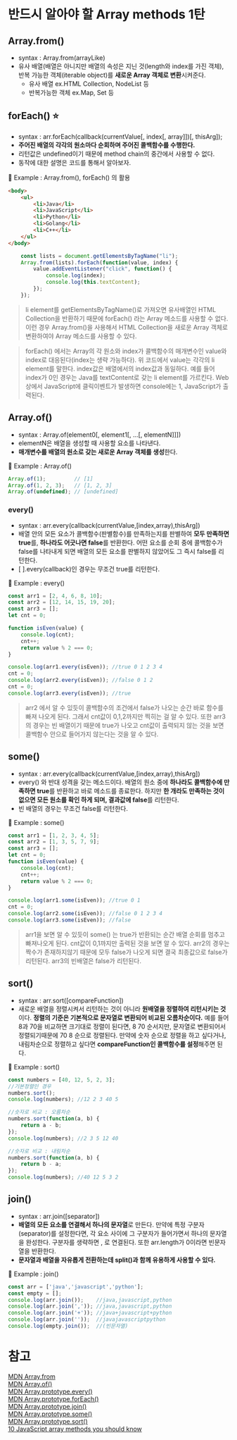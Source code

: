 # 반드시 알아야 할 Array methods 1탄

## Array.from()
 - syntax : Array.from(arrayLike)
 - 유사 배열(배열은 아니지만 배열의 속성은 지닌 것(length와 index를 가진 객체), 반복 가능한 객체(iterable object)를 **새로운 Array 객체로 변환**시켜준다.
   - 유사 배열 ex.HTML Collection, NodeList 등
   - 반복가능한 객체 ex.Map, Set 등

## forEach() ⭐
 - syntax : arr.forEach(callback(currentValue[, index[, array]])[, thisArg]);
 - **주어진 배열의 각각의 원소마다 순회하며 주어진 콜백함수를 수행한다.**
 - 리턴값은 undefined이기 때문에 method chain의 중간에서 사용할 수 없다.
 - 동작에 대한 설명은 코드를 통해서 알아보자. 
  
📖 Example : Array.from(), forEach() 의 활용 
```HTML
<body>
    <ul>
        <li>Java</li>
        <li>JavaScript</li>
        <li>Python</li>
        <li>Golang</li>
        <li>C++</li>
    </ul>
</body>
```
```javascript
    const lists = document.getElementsByTagName("li");
    Array.from(lists).forEach(function(value, index) {
        value.addEventListener("click", function() {
            console.log(index);
            console.log(this.textContent);
        });
    });
```
> li element를 getElementsByTagName()로 가져오면 유사배열인 HTML Collection을 반환하기 때문에 forEach() 라는 Array 메소드를 사용할 수 없다. 이런 경우 Array.from()을 사용해서 HTML Collection을 새로운 Array 객체로 변환하여야 Array 메소드를 사용할 수 있다. 
   
> forEach() 에서는 Array의 각 원소와 index가 콜백함수의 매개변수인 value와 index로 대응된다(index는 생략 가능하다). 위 코드에서 value는 각각의 li element를 말한다. index값은 배열에서의  index값과 동일하다. 예를 들어 index가 0인 경우는 Java를 textContent로 갖는 li element를 가르킨다. Web상에서 JavaScript에 클릭이벤트가 발생하면 console에는 1, JavaScript가 출력된다.

## Array.of()
 - syntax : Array.of(element0[, element1[, ...[, elementN]]])
 - elementN은 배열을 생성할 때 사용할 요소를 나타낸다. 
 - **매개변수를 배열의 원소로 갖는 새로운 Array 객체를 생성**한다.

📖 Example : Array.of()
```javascript
Array.of(1);         // [1]
Array.of(1, 2, 3);   // [1, 2, 3]
Array.of(undefined); // [undefined]
````

### every()
- syntax : arr.every(callback(currentValue,[index,array),thisArg])
- 배열 안의 모든 요소가 콜백함수(판별함수)를 만족하는지를 판별하여 **모두 만족하면 true**를, **하나라도 어긋나면 false**를 반환한다. 어떤 요소를 순회 중에 콜백함수가 false를 나타내게 되면 배열의 모든 요소를 판별하지 않았어도 그 즉시 false를 리턴한다.
- [ ].every(callback)인 경우는 무조건 true를 리턴한다.

📖 Example : every()
```javascript
const arr1 = [2, 4, 6, 8, 10];
const arr2 = [12, 14, 15, 19, 20];
const arr3 = [];
let cnt = 0;

function isEven(value) {
    console.log(cnt);
    cnt++;
    return value % 2 === 0;
}

console.log(arr1.every(isEven)); //true 0 1 2 3 4
cnt = 0;
console.log(arr2.every(isEven)); //false 0 1 2
cnt = 0;
console.log(arr3.every(isEven)); //true
```

> arr2 에서 알 수 있듯이 콜백함수의 조건에서 false가 나오는 순간 바로 함수를 빠져 나오게 된다. 그래서 cnt값이 0,1,2까지만 찍히는 걸 알 수 있다. 또한 arr3의 경우는  빈 배열이기 때문에 true가 나오고 cnt값이 출력되지 않는 것을 보면 콜백함수 안으로 들어가지 않는다는 것을 알 수 있다. 

## some()
 - syntax : arr.every(callback(currentValue,[index,array),thisArg])
 - every() 와 반대 성격을 갖는 메소드이다. 배열의 원소 중에 **하나라도 콜백함수에 만족하면 true**를 반환하고 바로 메소드를 종료한다. 하지만 **한 개라도 만족하는 것이 없으면 모든 원소를 확인 하게 되며, 결과값에 false**를 리턴한다.
 - 빈 배열의 경우는 무조건 false를 리턴한다.  

📖 Example : some()
```javascript
const arr1 = [1, 2, 3, 4, 5];
const arr2 = [1, 3, 5, 7, 9];
const arr3 = [];
let cnt = 0;
function isEven(value) {
    console.log(cnt);
    cnt++;
    return value % 2 === 0;
}

console.log(arr1.some(isEven)); //true 0 1
cnt = 0;
console.log(arr2.some(isEven)); //false 0 1 2 3 4
console.log(arr3.some(isEven)); //false
```
> arr1을 보면 알 수 있듯이 some() 는 true가 반환되는 순간 배열 순회를 멈추고 빠져나오게 된다. cnt값이 0,1까지만 출력된 것을 보면 알 수 있다. arr2의 경우는 짝수가 존재하지않기 때문에 모두 false가 나오게 되면 결국 최종값으로 false가 리턴된다. arr3의 빈배열은 false가 리턴된다.

## sort()
 - syntax : arr.sort([compareFunction])
 - 새로운 배열을 정렬시켜서 리턴하는 것이 아니라 **원배열을 정렬하여 리턴시키는 것**이다. **정렬의 기준은 기본적으로 문자열로 변환되어 비교된 오름차순이다.** 예를 들어 8과 70을 비교하면 크기대로 정렬이 된다면, 8 70 순서지만, 문자열로 변환되어서 정렬되기때문에 70 8 순으로 정렬된다. 만약에 숫자 순으로 정렬을 하고 싶다거나, 내림차순으로 정렬하고 싶다면 **compareFunction인 콜백함수를 설정**해주면 된다.

📖 Example : sort()  
```javascript
const numbers = [40, 12, 5, 2, 3];
//기본정렬인 경우
numbers.sort();
console.log(numbers); //12 2 3 40 5

//숫자로 비교 : 오름차순
numbers.sort(function(a, b) {
    return a - b;
});
console.log(numbers); //2 3 5 12 40

//숫자로 비교 : 내림차순
numbers.sort(function(a, b) {
    return b - a;
});
console.log(numbers); //40 12 5 3 2
```
## join()
- syntax : arr.join([separator])
- **배열의 모든 요소를 연결해서 하나의 문자열**로 만든다. 만약에 특정 구분자(separator)를 설정한다면, 각 요소 사이에 그 구분자가 들어가면서 하나의 문자열을 완성한다. 구분자를 생략하면 , 로 연결된다. 또한 arr.length가 0이라면 빈문자열을 반환한다.
- **문자열과 배열을 자유롭게 전환하는데 split()과 함께 유용하게 사용할 수 있다.**

📖 Example : join()  
```javascript
const arr = ['java','javascript','python'];
const empty = [];
console.log(arr.join());    //java,javascript,python
console.log(arr.join(',')); //java,javascript,python
console.log(arr.join('+')); //java+javascript+python
console.log(arr.join(''));  //javajavascriptpython
console.log(empty.join());  //(빈문자열)
```

# 참고
[MDN Array.from](https://developer.mozilla.org/ko/docs/Web/JavaScript/Reference/Global_Objects/Array/from)<br>
[MDN Array.of()](https://developer.mozilla.org/ko/docs/Web/JavaScript/Reference/Global_Objects/Array/of)<br>
[MDN Array.prototype.every()](https://developer.mozilla.org/ko/docs/Web/JavaScript/Reference/Global_Objects/Array/every)<br>
[MDN Array.prototype.forEach()](https://developer.mozilla.org/ko/docs/Web/JavaScript/Reference/Global_Objects/Array/forEach)<br>
[MDN Array.prototype.join()](https://developer.mozilla.org/ko/docs/Web/JavaScript/Reference/Global_Objects/Array/join)<br>
[MDN Array.prototype.some()](https://developer.mozilla.org/ko/docs/Web/JavaScript/Reference/Global_Objects/Array/some)<br>
[MDN Array.prototype.sort()](https://developer.mozilla.org/ko/docs/Web/JavaScript/Reference/Global_Objects/Array/sort)<br>
[10 JavaScript array methods you should know](https://dev.to/frugencefidel/10-javascript-array-methods-you-should-know-4lk3)
